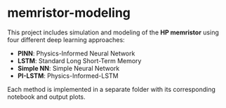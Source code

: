 # memristor-modeling

This project includes simulation and modeling of the **HP memristor** using four different deep learning approaches:

- **PINN**: Physics-Informed Neural Network  
- **LSTM**: Standard Long Short-Term Memory  
- **Simple NN**: Simple Neural Network 
- **PI-LSTM**: Physics-Informed-LSTM

Each method is implemented in a separate folder with its corresponding notebook and output plots.
